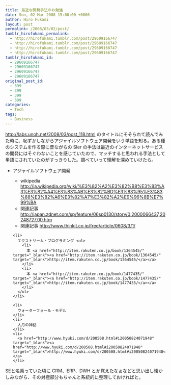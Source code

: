 ```yaml
---
title: 最近な開発手法のお勉強
date: Sun, 02 Mar 2008 15:00:00 +0000
author: Hiro Fukami
layout: post
permalink: /2008/03/02/post/
tumblr_hirofukami_permalink:
  - http://hirofukami.tumblr.com/post/29609166747
  - http://hirofukami.tumblr.com/post/29609166747
  - http://hirofukami.tumblr.com/post/29609166747
  - http://hirofukami.tumblr.com/post/29609166747
tumblr_hirofukami_id:
  - 29609166747
  - 29609166747
  - 29609166747
  - 29609166747
original_post_id:
  - 399
  - 399
  - 399
  - 399
categories:
  - Tech
tags:
  - Business
---
```

<div class="section">
  <p>
    <a href="http://labs.unoh.net/2008/03/post_118.html" target="_blank"><a href="http://labs.unoh.net/2008/03/post_118.html" target="_blank">http://labs.unoh.net/2008/03/post_118.html</a></a> のタイトルにそそられて読んでみた時に、恥ずかしながらアジャイルソフトウェア開発をいう単語を知る。ある種のシステムを作る際に昔ながらの SIer の手法は最近のインターネットサービスの開発にはそぐわないことを感じていたので、マッチすると思われる手法として単語にされていたのがすっきりした。調べていって理解を深めていけたら。
  </p>
  
  <ul>
    <li>
      アジャイルソフトウェア開発</p> <ul>
        <li>
          wikipedia <a href="http://ja.wikipedia.org/wiki/%E3%82%A2%E3%82%B8%E3%83%A3%E3%82%A4%E3%83%AB%E3%82%BD%E3%83%95%E3%83%88%E3%82%A6%E3%82%A7%E3%82%A2%E9%96%8B%E7%99%BA" target="_blank"><a href="http://ja.wikipedia.org/wiki/%E3%82%A2%E3%82%B8%E3%83%A3%E3%82%A4%E3%83%AB%E3%82%BD%E3%83%95%E3%83%88%E3%82%A6%E3%82%A7%E3%82%A2%E9%96%8B%E7%99%BA" target="_blank">http://ja.wikipedia.org/wiki/%E3%82%A2%E3%82%B8%E3%83%A3%E3%82%A4%E3%83%AB%E3%82%BD%E3%83%95%E3%83%88%E3%82%A6%E3%82%A7%E3%82%A2%E9%96%8B%E7%99%BA</a></a>
        </li>
        <li>
          関連記事 <a href="http://japan.zdnet.com/sp/feature/06sp0130/story/0,2000066437,20248727,00.htm" target="_blank"><a href="http://japan.zdnet.com/sp/feature/06sp0130/story/0,2000066437,20248727,00.htm" target="_blank">http://japan.zdnet.com/sp/feature/06sp0130/story/0,2000066437,20248727,00.htm</a></a>
        </li>
        <li>
          関連記事 <a href="http://www.thinkit.co.jp/free/article/0608/3/1/" target="_blank"><a href="http://www.thinkit.co.jp/free/article/0608/3/1/" target="_blank">http://www.thinkit.co.jp/free/article/0608/3/1/</a></a>
        </li>
      </ul>
    </li>
    
    <li>
      エクストリーム・プログラミング <ul>
        <li>
          本 <a href="http://item.rakuten.co.jp/book/1364545/" target="_blank"><a href="http://item.rakuten.co.jp/book/1364545/" target="_blank">http://item.rakuten.co.jp/book/1364545/</a></a>
        </li>
        <li>
          本 <a href="http://item.rakuten.co.jp/book/1477435/" target="_blank"><a href="http://item.rakuten.co.jp/book/1477435/" target="_blank">http://item.rakuten.co.jp/book/1477435/</a></a>
        </li>
      </ul>
    </li>
    
    <li>
      ウォーターフォール・モデル
    </li>
    <li>
      人月の神話
    </li>
    <li>
      <a href="http://www.hyuki.com/d/200508.html#i20050824071948" target="_blank"><a href="http://www.hyuki.com/d/200508.html#i20050824071948" target="_blank">http://www.hyuki.com/d/200508.html#i20050824071948</a></a>
    </li>
  </ul>
  
  <p>
    SEと名乗っていた頃に CRM、ERP、DWH とか覚えたなぁなどと思い出し懐かしみながら、その対極部分もちゃんと系統的に整理しておければと。
  </p>
</div>